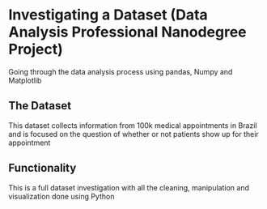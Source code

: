 # Investigating a Dataset (Data Analysis Professional Nanodegree Project)
Going through the data analysis process using pandas, Numpy and Matplotlib
## The Dataset
This dataset collects information from 100k medical appointments in Brazil and is focused on the question of whether or not patients show up for their appointment
## Functionality
This is a full dataset investigation with all the cleaning, manipulation and visualization done using Python
